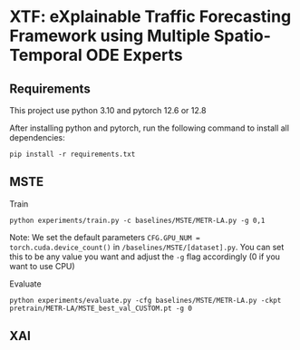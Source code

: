 # XTF: eXplainable Traffic Forecasting Framework using Multiple Spatio-Temporal ODE Experts

## Requirements
This project use python 3.10 and pytorch 12.6 or 12.8

After installing python and pytorch, run the following command to install all dependencies:

`pip install -r requirements.txt`

## MSTE

Train

`python experiments/train.py -c baselines/MSTE/METR-LA.py -g 0,1`

Note: We set the default parameters `CFG.GPU_NUM = torch.cuda.device_count()` in `/baselines/MSTE/[dataset].py`. You can set this to be any value you want and adjust the `-g` flag accordingly (0 if you want to use CPU)

Evaluate

`python experiments/evaluate.py -cfg baselines/MSTE/METR-LA.py -ckpt pretrain/METR-LA/MSTE_best_val_CUSTOM.pt -g 0`

## XAI
